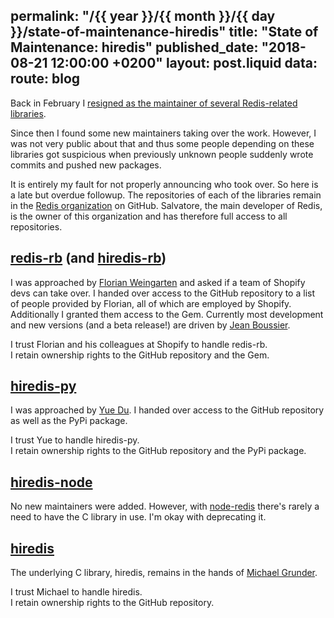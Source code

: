 permalink: "/{{ year }}/{{ month }}/{{ day }}/state-of-maintenance-hiredis"
title: "State of Maintenance: hiredis"
published_date: "2018-08-21 12:00:00 +0200"
layout: post.liquid
data:
  route: blog
---

Back in February I [resigned as the maintainer of several Redis-related libraries](/2018/02/20/end-of-maintenance-hiredis-co/).

Since then I found some new maintainers taking over the work.
However, I was not very public about that and thus some people depending on
these libraries got suspicious when previously unknown people suddenly wrote
commits and pushed new packages.

It is entirely my fault for not properly announcing who took over. So here is a late but overdue followup.
The repositories of each of the libraries remain in the [Redis organization](https://github.com/redis) on GitHub.
Salvatore, the main developer of Redis, is the owner of this organization and has therefore full access to all repositories.

## [redis-rb][] (and [hiredis-rb][])

I was approached by [Florian Weingarten](https://github.com/fw42) and asked if a team of Shopify devs can take over.
I handed over access to the GitHub repository to a list of people provided by Florian, all of which are employed by Shopify.
Additionally I granted them access to the Gem.
Currently most development and new versions (and a beta release!) are driven by [Jean Boussier](https://github.com/byroot).

I trust Florian and his colleagues at Shopify to handle redis-rb.  
I retain ownership rights to the GitHub repository and the Gem.

## [hiredis-py][]

I was approached by [Yue Du](https://github.com/ifduyue).
I handed over access to the GitHub repository as well as the PyPi package.

I trust Yue to handle hiredis-py.  
I retain ownership rights to the GitHub repository and the PyPi package.

## [hiredis-node][]

No new maintainers were added.
However, with [node-redis](http://redis.js.org/) there's rarely a need to have the C library in use.
I'm okay with deprecating it.

## [hiredis][]

The underlying C library, hiredis, remains in the hands of [Michael Grunder](https://github.com/michael-grunder).

I trust Michael to handle hiredis.  
I retain ownership rights to the GitHub repository.

[redis-rb]: https://github.com/redis/redis-rb/
[hiredis-rb]: https://github.com/redis/hiredis-rb
[hiredis-py]: https://github.com/redis/hiredis-py
[hiredis-node]: https://github.com/redis/hiredis-node
[hiredis]: https://github.com/redis/hiredis
